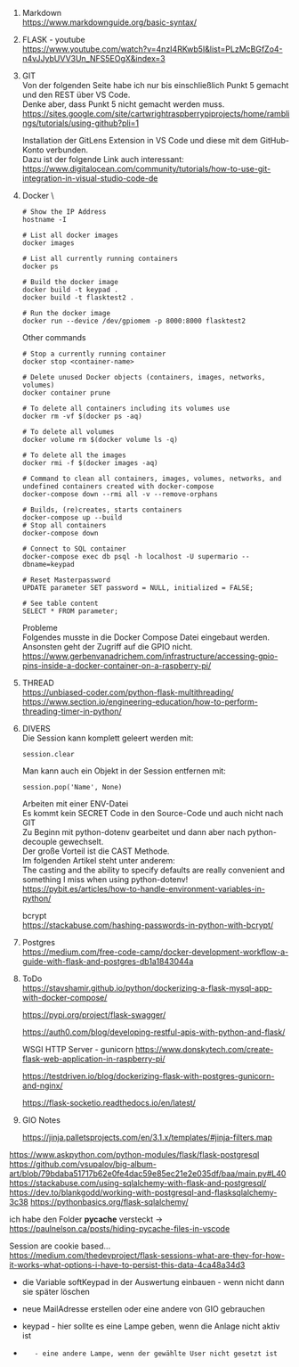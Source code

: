 1. Markdown \
   https://www.markdownguide.org/basic-syntax/

2. FLASK - youtube \
   https://www.youtube.com/watch?v=4nzI4RKwb5I&list=PLzMcBGfZo4-n4vJJybUVV3Un_NFS5EOgX&index=3

3. GIT \
   Von der folgenden Seite habe ich nur bis einschließlich Punkt 5 gemacht und den REST über VS Code. \
   Denke aber, dass Punkt 5 nicht gemacht werden muss. \
   https://sites.google.com/site/cartwrightraspberrypiprojects/home/ramblings/tutorials/using-github?pli=1

   Installation der GitLens Extension in VS Code und diese mit dem GitHub-Konto verbunden. \
   Dazu ist der folgende Link auch interessant: \
   https://www.digitalocean.com/community/tutorials/how-to-use-git-integration-in-visual-studio-code-de

5. Docker \

   ```console
   # Show the IP Address
   hostname -I

   # List all docker images
   docker images

   # List all currently running containers
   docker ps

   # Build the docker image
   docker build -t keypad .
   docker build -t flasktest2 .

   # Run the docker image
   docker run --device /dev/gpiomem -p 8000:8000 flasktest2
   ```

   Other commands
   ```console
   # Stop a currently running container
   docker stop <container-name>

   # Delete unused Docker objects (containers, images, networks, volumes)
   docker container prune

   # To delete all containers including its volumes use
   docker rm -vf $(docker ps -aq)

   # To delete all volumes
   docker volume rm $(docker volume ls -q)

   # To delete all the images
   docker rmi -f $(docker images -aq)

   # Command to clean all containers, images, volumes, networks, and undefined containers created with docker-compose
   docker-compose down --rmi all -v --remove-orphans

   # Builds, (re)creates, starts containers
   docker-compose up --build
   # Stop all containers
   docker-compose down

   # Connect to SQL container
   docker-compose exec db psql -h localhost -U supermario --dbname=keypad

   # Reset Masterpassword
   UPDATE parameter SET password = NULL, initialized = FALSE;

   # See table content
   SELECT * FROM parameter;
   ```

   Probleme \
   Folgendes musste in die Docker Compose Datei eingebaut werden. Ansonsten geht der Zugriff auf die GPIO nicht. \
   https://www.gerbenvanadrichem.com/infrastructure/accessing-gpio-pins-inside-a-docker-container-on-a-raspberry-pi/

6. THREAD \
   https://unbiased-coder.com/python-flask-multithreading/ \
   https://www.section.io/engineering-education/how-to-perform-threading-timer-in-python/

7. DIVERS \
   Die Session kann komplett geleert werden mit:
   ```
   session.clear
   ```

   Man kann auch ein Objekt in der Session entfernen mit:
   ```
   session.pop('Name', None)
   ```

   Arbeiten mit einer ENV-Datei \
   Es kommt kein SECRET Code in den Source-Code und auch nicht nach GIT \
   Zu Beginn mit python-dotenv gearbeitet und dann aber nach python-decouple gewechselt. \
   Der große Vorteil ist die CAST Methode. \
   Im folgenden Artikel steht unter anderem: \
   The casting and the ability to specify defaults are really convenient and something I miss when using python-dotenv! \
   https://pybit.es/articles/how-to-handle-environment-variables-in-python/

   bcrypt \
   https://stackabuse.com/hashing-passwords-in-python-with-bcrypt/

8. Postgres \
   https://medium.com/free-code-camp/docker-development-workflow-a-guide-with-flask-and-postgres-db1a1843044a

8. ToDo \
    https://stavshamir.github.io/python/dockerizing-a-flask-mysql-app-with-docker-compose/

    https://pypi.org/project/flask-swagger/

    https://auth0.com/blog/developing-restful-apis-with-python-and-flask/

    WSGI HTTP Server - gunicorn
    https://www.donskytech.com/create-flask-web-application-in-raspberry-pi/


    https://testdriven.io/blog/dockerizing-flask-with-postgres-gunicorn-and-nginx/

    https://flask-socketio.readthedocs.io/en/latest/


9. GIO Notes

    https://jinja.palletsprojects.com/en/3.1.x/templates/#jinja-filters.map





https://www.askpython.com/python-modules/flask/flask-postgresql
https://github.com/vsupalov/big-album-art/blob/79bdaba51717b62e0fe4dac59e85ec21e2e035df/baa/main.py#L40
https://stackabuse.com/using-sqlalchemy-with-flask-and-postgresql/
https://dev.to/blankgodd/working-with-postgresql-and-flasksqlalchemy-3c38
https://pythonbasics.org/flask-sqlalchemy/

ich habe den Folder __pycache__ versteckt -> https://paulnelson.ca/posts/hiding-pycache-files-in-vscode

Session are cookie based... \
https://medium.com/thedevproject/flask-sessions-what-are-they-for-how-it-works-what-options-i-have-to-persist-this-data-4ca48a34d3


- die Variable softKeypad in der Auswertung einbauen - wenn nicht dann sie später löschen
- neue MailAdresse erstellen oder eine andere von GIO gebrauchen

- keypad - hier sollte es eine Lampe geben, wenn die Anlage nicht aktiv ist
-        - eine andere Lampe, wenn der gewählte User nicht gesetzt ist